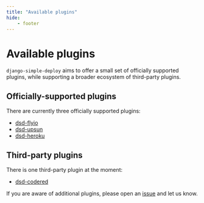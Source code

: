 ```yaml
---
title: "Available plugins"
hide:
    - footer
---
```


# Available plugins

`django-simple-deploy` aims to offer a small set of officially supported plugins, while supporting a broader ecosystem of third-party plugins.

## Officially-supported plugins

There are currently three officially supported plugins:

- [dsd-flyio](https://github.com/django-simple-deploy/dsd-flyio)
- [dsd-upsun](https://github.com/django-simple-deploy/dsd-upsun)
- [dsd-heroku](https://github.com/django-simple-deploy/dsd-heroku)

## Third-party plugins

There is one third-party plugin at the moment:

- [dsd-codered](https://github.com/ehmatthes/dsd-codered)

If you are aware of additional plugins, please open an [issue](https://github.com/django-simple-deploy/django-simple-deploy/issues) and let us know.
